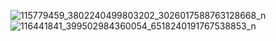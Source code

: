 
![115779459_3802240499803202_3026017588763128668_n](https://user-images.githubusercontent.com/57997537/88850099-4e162e00-d204-11ea-83be-c3a3ebb9b2b8.png)
![116441841_399502984360054_6518240191767538853_n](https://user-images.githubusercontent.com/57997537/88850371-b6fda600-d204-11ea-932c-f180cf30c7a0.png)
